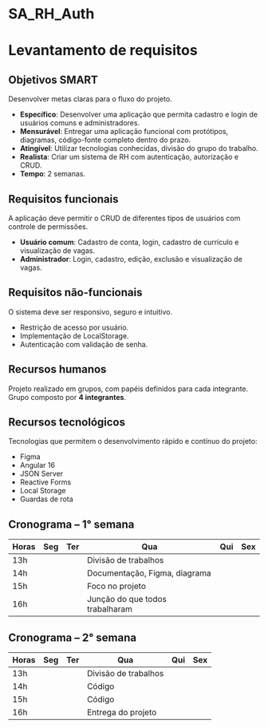 # SA_RH_Auth

# Levantamento de requisitos

## Objetivos SMART
Desenvolver metas claras para o fluxo do projeto.

- **Específico**: Desenvolver uma aplicação que permita cadastro e login de usuários comuns e administradores.  
- **Mensurável**: Entregar uma aplicação funcional com protótipos, diagramas, código-fonte completo dentro do prazo.  
- **Atingível**: Utilizar tecnologias conhecidas, divisão do grupo do trabalho.  
- **Realista**: Criar um sistema de RH com autenticação, autorização e CRUD.  
- **Tempo**: 2 semanas.  

## Requisitos funcionais
A aplicação deve permitir o CRUD de diferentes tipos de usuários com controle de permissões.

- **Usuário comum**: Cadastro de conta, login, cadastro de currículo e visualização de vagas.  
- **Administrador**: Login, cadastro, edição, exclusão e visualização de vagas.  

## Requisitos não-funcionais
O sistema deve ser responsivo, seguro e intuitivo.

- Restrição de acesso por usuário.  
- Implementação de LocalStorage.  
- Autenticação com validação de senha.  

## Recursos humanos
Projeto realizado em grupos, com papéis definidos para cada integrante.  
Grupo composto por **4 integrantes**.  

## Recursos tecnológicos
Tecnologias que permitem o desenvolvimento rápido e contínuo do projeto:

- Figma  
- Angular 16  
- JSON Server  
- Reactive Forms  
- Local Storage  
- Guardas de rota  

## Cronograma – 1° semana

| Horas | Seg | Ter | Qua | Qui | Sex |
|-------|-----|-----|-----|-----|-----|
| 13h   |     |     | Divisão de trabalhos    |     |     |
| 14h   |     |     | Documentação, Figma, diagrama    |     |     |
| 15h   |     |     | Foco no projeto    |     |     |
| 16h   |     |     | Junção do que todos trabalharam    |     |     |

## Cronograma – 2° semana

| Horas | Seg | Ter | Qua | Qui | Sex |
|-------|-----|-----|-----|-----|-----|
| 13h   |     |     | Divisão de trabalhos    |     |     |
| 14h   |     |     | Código    |     |     |
| 15h   |     |     | Código    |     |     |
| 16h   |     |     | Entrega do projeto    |     |     |
